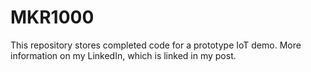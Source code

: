 # MKR1000
This repository stores completed code for a prototype IoT demo. More information on my LinkedIn, which is linked in my post. 
